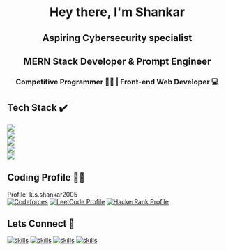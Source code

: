 <h1 align="center">Hey there, I'm Shankar</h1>
<h2 align="center">Aspiring Cybersecurity specialist</h2>
<h2 align="center">MERN Stack Developer & Prompt Engineer</h2>
<h3 align="center">Competitive Programmer 👨‍💻 | Front-end Web Developer 💻</h3>

## Tech Stack ✔️
<p>
  <a href="https://skillicons.dev">
    <img src="https://skillicons.dev/icons?i=python,c,java,js" /><br>
    <img src="https://skillicons.dev/icons?i=react,html,css,bootstrap" /><br>
    <img src="https://skillicons.dev/icons?i=nodejs,express,mongodb,mysql" /><br>
    <img src="https://skillicons.dev/icons?i=figma,opencv,firebase" /><br>
    <img src="https://skillicons.dev/icons?i=selenium,codepen" />
  </a>
</p>

## Coding Profile 👨‍💻
Profile: k.s.shankar2005 <br>
[![Codeforces](https://codeforces-readme-stats.vercel.app/api/badge?username=k.s.shankar2005)](https://codeforces.com/profile/k.s.shankar2005)&#9;
[![LeetCode Profile](https://img.shields.io/badge/LeetCode-Profile-orange)](https://leetcode.com/u/user0902Nb/)
[![HackerRank Profile](https://img.shields.io/badge/HackerRank-Profile-green)](https://www.hackerrank.com/profile/k_s_shankar2005)

## Lets Connect 🤝
[![skills](https://skillicons.dev/icons?i=linkedin)](https://www.linkedin.com/in/k-s-shankar-169a17259)
[![skills](https://skillicons.dev/icons?i=github)](https://github.com/Shankar20052005)
[![skills](https://skillicons.dev/icons?i=instagram)](https://www.instagram.com/just_kira_07/)
[![skills](https://skillicons.dev/icons?i=discord)](https://discordapp.com/users/crisis07./)

<!--
**Shankar20052005/Shankar20052005** is a ✨ _special_ ✨ repository because its `README.md` (this file) appears on your GitHub profile.

Here are some ideas to get you started:

- 🔭 I’m currently working on ...
- 🌱 I’m currently learning ...
- 👯 I’m looking to collaborate on ...
- 🤔 I’m looking for help with ...
- 💬 Ask me about ...
- 📫 How to reach me: ...
- 😄 Pronouns: ...
- ⚡ Fun fact: ...
-->
